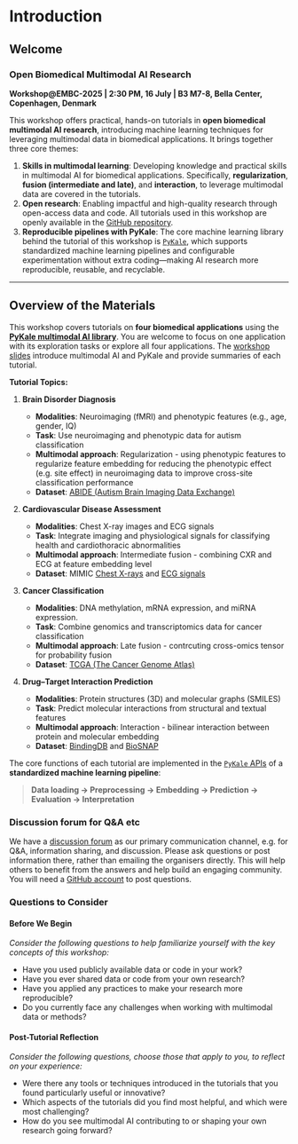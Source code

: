 # Introduction

## Welcome

### Open Biomedical Multimodal AI Research

**Workshop@EMBC-2025  | 2:30 PM, 16 July | B3 M7-8, Bella Center, Copenhagen, Denmark**

This workshop offers practical, hands-on tutorials in **open biomedical multimodal AI research**,
introducing machine learning techniques for leveraging multimodal data in biomedical applications. 
It brings together three core themes:

1. **Skills in multimodal learning**: Developing knowledge and practical skills in multimodal AI for biomedical applications. Specifically, **regularization**, **fusion (intermediate and late)**, and **interaction**, to leverage multimodal data are covered in the tutorials.
2. **Open research**: Enabling impactful and high-quality research through open-access data and code. All tutorials used in this workshop are openly available in the [GitHub repository](https://github.com/pykale/mmai-tutorials).
3. **Reproducible pipelines with PyKale**: The core machine learning library behind the tutorial of this workshop is [`PyKale`](https://github.com/pykale/pykale), which supports standardized machine learning pipelines and configurable experimentation without extra coding—making AI research more reproducible, reusable, and recyclable.

---

## Overview of the Materials

This workshop covers tutorials on **four biomedical applications** using the **[PyKale multimodal AI library](https://github.com/pykale/pykale)**.
You are welcome to focus on one application with its exploration tasks or explore all four applications.
The [workshop slides](https://media.licdn.com/dms/document/media/v2/D4E1FAQF0t5e3wq1YVw/feedshare-document-pdf-analyzed/B4EZgtOXEbHoAc-/0/1753105403045?e=1757548800&v=beta&t=Y72TVRRTkvFlp2R34DVLSBpGf4QpXMhrsC5WfF2ovTc) introduce multimodal AI and PyKale and provide summaries of each tutorial.

**Tutorial Topics:**

1. **Brain Disorder Diagnosis**

   - **Modalities**: Neuroimaging (fMRI) and phenotypic features (e.g., age, gender, IQ)
   - **Task**: Use neuroimaging and phenotypic data for autism classification
   - **Multimodal approach**: Regularization - using phenotypic features to regularize feature embedding for reducing the phenotypic effect (e.g. site effect) in neuroimaging data to improve cross-site classification performance
   - **Dataset**: [ABIDE (Autism Brain Imaging Data Exchange)](https://fcon_1000.projects.nitrc.org/indi/abide/)

2. **Cardiovascular Disease Assessment**

   - **Modalities**: Chest X-ray images and ECG signals
   - **Task**: Integrate imaging and physiological signals for classifying health and cardiothoracic abnormalities
   - **Multimodal approach**: Intermediate fusion - combining CXR and ECG at feature embedding level
   - **Dataset**: MIMIC [Chest X-rays](https://physionet.org/content/mimic-cxr/2.1.0/) and [ECG signals](https://physionet.org/content/mimic-iv-ecg/1.0/)

3. **Cancer Classification**

   - **Modalities**: DNA methylation, mRNA expression, and miRNA expression.
   - **Task**: Combine genomics and transcriptomics data for cancer classification
   - **Multimodal approach**: Late fusion - contrcuting cross-omics tensor for probability fusion
   - **Dataset**: [TCGA (The Cancer Genome Atlas)](https://www.cancerimagingarchive.net/collection/tcga-brca/)

4. **Drug–Target Interaction Prediction**

   - **Modalities**: Protein structures (3D) and molecular graphs (SMILES)
   - **Task**: Predict molecular interactions from structural and textual features
   - **Multimodal approach**: Interaction - bilinear interaction between protein and molecular embedding
   - **Dataset**: [BindingDB](https://www.bindingdb.org/rwd/bind/index.jsp) and [BioSNAP](https://snap.stanford.edu/biodata/)

The core functions of each tutorial are implemented in the [`PyKale` APIs](https://pykale.readthedocs.io/en/latest/) of a **standardized machine learning pipeline**:

> **Data loading → Preprocessing → Embedding → Prediction → Evaluation → Interpretation**

### Discussion forum for Q&A etc

We have a [discussion forum](https://github.com/pykale/mmai-tutorials/discussions) as our primary communication channel, e.g. for Q&A, information sharing, and discussion. Please ask questions or post information there, rather than emailing the organisers directly. This will help others to benefit from the answers and help build an engaging community. You will need a [GitHub account](https://github.com/join) to post questions.

### Questions to Consider

#### Before We Begin

_Consider the following questions to help familiarize yourself with the key concepts of this workshop:_

- Have you used publicly available data or code in your work?
- Have you ever shared data or code from your own research?
- Have you applied any practices to make your research more reproducible?
- Do you currently face any challenges when working with multimodal data or methods?

#### Post-Tutorial Reflection

_Consider the following questions, choose those that apply to you, to reflect on your experience:_

- Were there any tools or techniques introduced in the tutorials that you found particularly useful or innovative?
- Which aspects of the tutorials did you find most helpful, and which were most challenging?
- How do you see multimodal AI contributing to or shaping your own research going forward?
